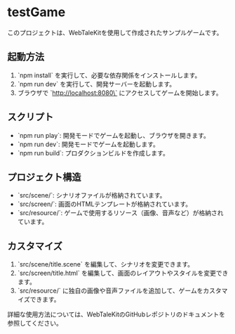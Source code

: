 # testGame

このプロジェクトは、WebTaleKitを使用して作成されたサンプルゲームです。

## 起動方法

1. \`npm install\` を実行して、必要な依存関係をインストールします。
2. \`npm run dev\` を実行して、開発サーバーを起動します。
3. ブラウザで \`<http://localhost:8080\`> にアクセスしてゲームを開始します。

## スクリプト

- \`npm run play\`: 開発モードでゲームを起動し、ブラウザを開きます。
- \`npm run dev\`: 開発モードでゲームを起動します。
- \`npm run build\`: プロダクションビルドを作成します。

## プロジェクト構造

- \`src/scene/\`: シナリオファイルが格納されています。
- \`src/screen/\`: 画面のHTMLテンプレートが格納されています。
- \`src/resource/\`: ゲームで使用するリソース（画像、音声など）が格納されています。

## カスタマイズ

1. \`src/scene/title.scene\` を編集して、シナリオを変更できます。
2. \`src/screen/title.html\` を編集して、画面のレイアウトやスタイルを変更できます。
3. \`src/resource/\` に独自の画像や音声ファイルを追加して、ゲームをカスタマイズできます。

詳細な使用方法については、WebTaleKitのGitHubレポジトリのドキュメントを参照してください。

